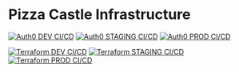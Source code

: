 # Pizza Castle Infrastructure

[![Auth0 DEV CI/CD](https://github.com/gayankanishka/pizza-castle-infrastructure/actions/workflows/auth0-dev.yml/badge.svg)](https://github.com/gayankanishka/pizza-castle-infrastructure/actions/workflows/auth0-dev.yml)
[![Auth0 STAGING CI/CD](https://github.com/gayankanishka/pizza-castle-infrastructure/actions/workflows/auth0-staging.yml/badge.svg)](https://github.com/gayankanishka/pizza-castle-infrastructure/actions/workflows/auth0-staging.yml)
[![Auth0 PROD CI/CD](https://github.com/gayankanishka/pizza-castle-infrastructure/actions/workflows/auth0-prod.yml/badge.svg)](https://github.com/gayankanishka/pizza-castle-infrastructure/actions/workflows/auth0-prod.yml)

[![Terraform DEV CI/CD](https://github.com/gayankanishka/pizza-castle-infrastructure/actions/workflows/terraform-dev.yml/badge.svg)](https://github.com/gayankanishka/pizza-castle-infrastructure/actions/workflows/terraform-dev.yml)
[![Terraform STAGING CI/CD](https://github.com/gayankanishka/pizza-castle-infrastructure/actions/workflows/terraform-staging.yml/badge.svg?branch=main)](https://github.com/gayankanishka/pizza-castle-infrastructure/actions/workflows/terraform-staging.yml)
[![Terraform PROD CI/CD](https://github.com/gayankanishka/pizza-castle-infrastructure/actions/workflows/terraform-prod.yml/badge.svg)](https://github.com/gayankanishka/pizza-castle-infrastructure/actions/workflows/terraform-prod.yml)
